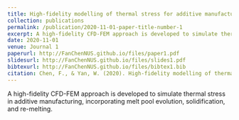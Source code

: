 ```yaml
---
title: High-fidelity modelling of thermal stress for additive manufacturing by linking thermal-fluid and mechanical models
collection: publications
permalink: /publication/2020-11-01-paper-title-number-1
excerpt: A high-fidelity CFD-FEM approach is developed to simulate thermal stress in additive manufacturing, incorporating melt pool evolution, solidification, and re-melting.
date: 2020-11-01
venue: Journal 1
paperurl: http://FanChenNUS.github.io/files/paper1.pdf
slidesurl: http://FanChenNUS.github.io/files/slides1.pdf
bibtexurl: http://FanChenNUS.github.io/files/bibtex1.bib
citation: Chen, F., & Yan, W. (2020). High-fidelity modelling of thermal stress for additive manufacturing by linking thermal-fluid and mechanical models. Materials & Design, 196, 109185.
---
```


A high-fidelity CFD-FEM approach is developed to simulate thermal stress in additive manufacturing, incorporating melt pool evolution, solidification, and re-melting.

